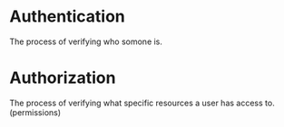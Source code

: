 # Authentication

The process of verifying who somone is.

# Authorization

The process of verifying what specific resources a user has access to. (permissions)

